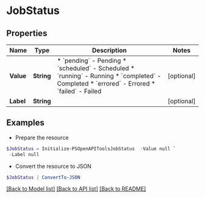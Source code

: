 # JobStatus
## Properties

Name | Type | Description | Notes
------------ | ------------- | ------------- | -------------
**Value** | **String** | * &#x60;pending&#x60; - Pending * &#x60;scheduled&#x60; - Scheduled * &#x60;running&#x60; - Running * &#x60;completed&#x60; - Completed * &#x60;errored&#x60; - Errored * &#x60;failed&#x60; - Failed | [optional] 
**Label** | **String** |  | [optional] 

## Examples

- Prepare the resource
```powershell
$JobStatus = Initialize-PSOpenAPIToolsJobStatus  -Value null `
 -Label null
```

- Convert the resource to JSON
```powershell
$JobStatus | ConvertTo-JSON
```

[[Back to Model list]](../README.md#documentation-for-models) [[Back to API list]](../README.md#documentation-for-api-endpoints) [[Back to README]](../README.md)

